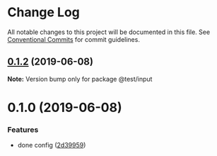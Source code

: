 # Change Log

All notable changes to this project will be documented in this file.
See [Conventional Commits](https://conventionalcommits.org) for commit guidelines.

## [0.1.2](https://github.com/nguyenlinh93x/monorepo/compare/@test/input@0.1.0...@test/input@0.1.2) (2019-06-08)

**Note:** Version bump only for package @test/input





# 0.1.0 (2019-06-08)


### Features

* done config ([2d39959](https://github.com/nguyenlinh93x/monorepo/commit/2d39959))
